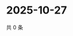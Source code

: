 # 2025-10-27

共 0 条

<!-- BEGIN ZHIHUVIDEO -->
<!-- 最后更新时间 Mon Oct 27 2025 19:10:54 GMT+0800 (China Standard Time) -->

<!-- END ZHIHUVIDEO -->
